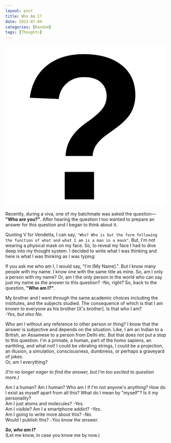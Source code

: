 ```yaml
---
layout: post
title: Who Am I?
date: 2023-07-09
categories: [Random]
tags: [Thoughts]
---
```

![question mark](/assets/images/random/who/242/q.png)

Recently, during a viva, one of my batchmate was asked the question— **"Who are you?"**. After hearing the question I too wanted to prepare an answer for this question and I began to think about it.
<br/>

Quoting V for Vendetta, I can say, `"Who? Who is but the form following the function of what and what I am is a man in a mask"`. But, I'm not wearing a physical mask on my face. So, to reveal my face I had to dive deep into my thought system. I decided to write what I was thinking and here is what I was thinking as I was typing:
<br/>

If you ask me who am I, I would say, "I'm [My Name].". But I know many people with my name. I know one with the same title as mine. So, am I only a person with my name? Or, am I the only person in the world who can say just my name as the answer to this question?
-No, right? So, back to the question, **"Who am I?"**.
<br/>

My brother and I went through the same academic choices including the institutes, and the subjects studied. The consequence of which is that I am known to everyone as his brother [X's brother]. Is that who I am?<br/>
*-Yes, but also No.*
<br/>

Who am I without any reference to other person or thing? I know that the answer is subjective and depends on the situation. Like, I am an Indian to a British, an Assamese to a person from Delhi etc. But that does not put a stop to this question. I'm a primate, a human, part of the homo sapiens, an earthling, and what not! I could be vibrating strings, I could be a projection, an illusion, a simulation, consciousness, dumbness, or perhaps a graveyard of jokes.
<br/>
Or, am I everything? 
<br/>

*(I'm no longer eager to find the answer, but I'm too excited to question more.)*
<br/>

Am I a human? Am I human? Who am I if I'm not anyone's anything? How do I exist as myself apart from all this? What do I mean by "myself"? Is it my personality?
<br/>Am I just atoms and molecules? 
*-Yes.*
<br/>
Am I visible? Am I a smartphone addict?
*-Yes.*
<br/>
Am I going to write more about this?
-*No.*
<br/>
Would I publish this?
-*You know the answer.*
<br/>

***So, who am I?***<br/>
(Let me know, in case you know me by now.)
